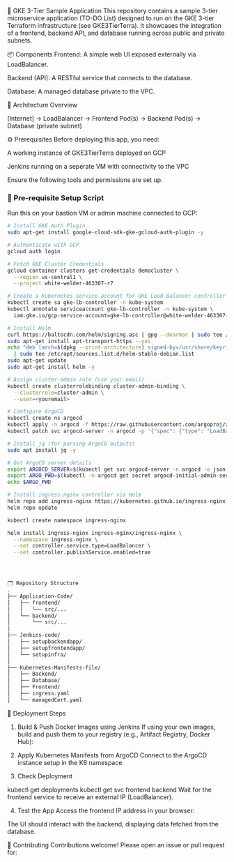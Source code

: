 🧩 GKE 3-Tier Sample Application
This repository contains a sample 3-tier microservice application (TO-DO List) designed to run on the GKE 3-tier Terraform infrastructure (see GKE3TierTerra). It showcases the integration of a frontend, backend API, and database running across public and private subnets.

📦 Components
Frontend: A simple web UI exposed externally via LoadBalancer.

Backend (API): A RESTful service that connects to the database.

Database: A managed database private to the VPC.

🔗 Architecture Overview

[Internet] → LoadBalancer → Frontend Pod(s) → Backend Pod(s) → Database (private subnet)
                                             
⚙️ Prerequisites
Before deploying this app, you need:

A working instance of GKE3TierTerra deployed on GCP

Jenkins running on a seperate VM with connectivity to the VPC

Ensure the following tools and permissions are set up.

### 🔧 Pre-requisite Setup Script

Run this on your bastion VM or admin machine connected to GCP:

```bash
# Install GKE Auth Plugin
sudo apt-get install google-cloud-sdk-gke-gcloud-auth-plugin -y

# Authenticate with GCP
gcloud auth login

# Fetch GKE Cluster Credentials
gcloud container clusters get-credentials democluster \
  --region us-central1 \
  --project white-welder-463307-r7

# Create a Kubernetes service account for GKE Load Balancer controller
kubectl create sa gke-lb-controller -n kube-system
kubectl annotate serviceaccount gke-lb-controller -n kube-system \
  iam.gke.io/gcp-service-account=gke-lb-controller@white-welder-463307-r7.iam.gserviceaccount.com

# Install Helm
curl https://baltocdn.com/helm/signing.asc | gpg --dearmor | sudo tee /usr/share/keyrings/helm.gpg > /dev/null
sudo apt-get install apt-transport-https --yes
echo "deb [arch=$(dpkg --print-architecture) signed-by=/usr/share/keyrings/helm.gpg] https://baltocdn.com/helm/stable/debian/ all main" \
  | sudo tee /etc/apt/sources.list.d/helm-stable-debian.list
sudo apt-get update
sudo apt-get install helm -y

# Assign cluster-admin role (use your email)
kubectl create clusterrolebinding cluster-admin-binding \
  --clusterrole=cluster-admin \
  --user=<youremail>

# Configure ArgoCD
kubectl create ns argocd
kubectl apply -n argocd -f https://raw.githubusercontent.com/argoproj/argo-cd/v2.4.7/manifests/install.yaml
kubectl patch svc argocd-server -n argocd -p '{"spec": {"type": "LoadBalancer"}}'

# Install jq (for parsing ArgoCD outputs)
sudo apt install jq -y

# Get ArgoCD server details
export ARGOCD_SERVER=$(kubectl get svc argocd-server -n argocd -o json | jq -r '.status.loadBalancer.ingress[0].hostname')
export ARGO_PWD=$(kubectl -n argocd get secret argocd-initial-admin-secret -o jsonpath="{.data.password}" | base64 -d)
echo $ARGO_PWD

# Install ingress-nginx controller via Helm
helm repo add ingress-nginx https://kubernetes.github.io/ingress-nginx
helm repo update

kubectl create namespace ingress-nginx

helm install ingress-nginx ingress-nginx/ingress-nginx \
  --namespace ingress-nginx \
  --set controller.service.type=LoadBalancer \
  --set controller.publishService.enabled=true




🗂️ Repository Structure
.
├── Application-Code/
│   ├── frontend/
│   │   └── src/...
│   └── backend/
│       └── src/...
│
├── Jenkins-code/
│   ├── setupbackendapp/
│   ├── setupfrontendapp/
│   └── setupinfra/
│
├── Kubernetes-Manifests-file/
│   ├── Backend/
│   ├── Database/
│   ├── Frontend/
│   ├── ingress.yaml
│   └── managedCert.yaml
```
🚀 Deployment Steps
1. Build & Push Docker Images using Jenkins
If using your own images, build and push them to your registry (e.g., Artifact Registry, Docker Hub):


2. Apply Kubernetes Manifests from ArgoCD
Connect to the ArgoCD instance setup in the K8 namespace


3. Check Deployment

kubectl get deployments
kubectl get svc frontend backend
Wait for the frontend service to receive an external IP (LoadBalancer).

4. Test the App
Access the frontend IP address in your browser:

The UI should interact with the backend, displaying data fetched from the database.

🤝 Contributing
Contributions welcome! Please open an issue or pull request for:
